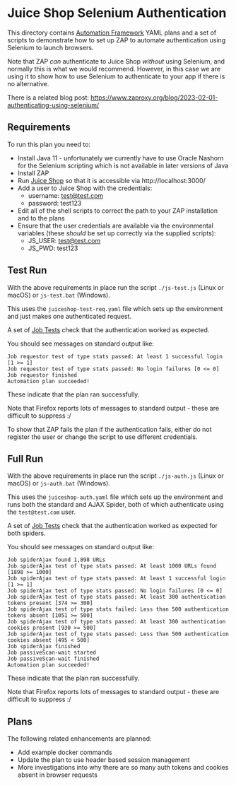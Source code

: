 # Juice Shop Selenium Authentication

This directory contains [Automation Framework](https://www.zaproxy.org/docs/automate/automation-framework/) YAML plans and a set of scripts to demonstrate how to set up ZAP to automate authentication using Selenium to launch browsers.

Note that ZAP _can_ authenticate to Juice Shop _without_ using Selenium, and normally this is what we would recommend.
However, in this case we are using it to show how to use Selenium to authenticate to your app if there is no alternative.

There is a related blog post: https://www.zaproxy.org/blog/2023-02-01-authenticating-using-selenium/

## Requirements

To run this plan you need to:

* Install Java 11 - unfortunately we currently have to use Oracle Nashorn for the Selenium scripting which is not available in later versions of Java
* Install ZAP
* Run [Juice Shop](https://github.com/juice-shop/juice-shop) so that it is accessible via http://localhost:3000/
* Add a user to Juice Shop with the credentials:
  * username: test@test.com
  * password: test123
* Edit all of the shell scripts to correct the path to your ZAP installation and to the plans
* Ensure that the user credentials are available via the environmental variables (these _should_ be set up correctly via the supplied scripts):
  * JS_USER: test@test.com
  * JS_PWD: test123

## Test Run

With the above requirements in place run the script `./js-test.js` (Linux or macOS) or `js-test.bat` (Windows).

This uses the `juiceshop-test-req.yaml` file which sets up the environment and just makes one authenticated request.

A set of [Job Tests](https://www.zaproxy.org/docs/desktop/addons/automation-framework/tests/) check that the authentication worked as expected.

You should see messages on standard output like:

```
Job requestor test of type stats passed: At least 1 successful login [1 >= 1]
Job requestor test of type stats passed: No login failures [0 <= 0]
Job requestor finished
Automation plan succeeded!
```

These indicate that the plan ran successfully.

Note that Firefox reports lots of messages to standard output - these are difficult to suppress :/

To show that ZAP fails the plan if the authentication fails, either do not register the user or change the script to use different credentials.

## Full Run

With the above requirements in place run the script `./js-auth.js` (Linux or macOS) or `js-auth.bat` (Windows).

This uses the `juiceshop-auth.yaml` file which sets up the environment and runs both the standard and AJAX Spider,
both of which authenticate using the `test@test.com` user.

A set of [Job Tests](https://www.zaproxy.org/docs/desktop/addons/automation-framework/tests/) check that the authentication worked as expected for both spiders.

You should see messages on standard output like:

```
Job spiderAjax found 1,898 URLs
Job spiderAjax test of type stats passed: At least 1000 URLs found [1898 >= 1000]
Job spiderAjax test of type stats passed: At least 1 successful login [1 >= 1]
Job spiderAjax test of type stats passed: No login failures [0 <= 0]
Job spiderAjax test of type stats passed: At least 300 authentication tokens present [374 >= 300]
Job spiderAjax test of type stats failed: Less than 500 authentication tokens absent [1051 >= 500]
Job spiderAjax test of type stats passed: At least 300 authentication cookies present [930 >= 500]
Job spiderAjax test of type stats passed: Less than 500 authentication cookies absent [495 < 500]
Job spiderAjax finished
Job passiveScan-wait started
Job passiveScan-wait finished
Automation plan succeeded!
```

These indicate that the plan ran successfully.

Note that Firefox reports lots of messages to standard output - these are difficult to suppress :/

## Plans

The following related enhancements are planned:

* Add example docker commands
* Update the plan to use header based session management
* More investigations into why there are so many auth tokens and cookies absent in browser requests

